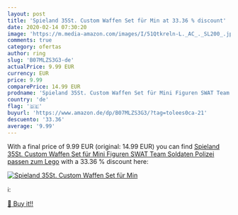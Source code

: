```yaml
---
layout: post
title: 'Spieland 35St. Custom Waffen Set für Min at 33.36 % discount'
date: 2020-02-14 07:30:20
image: 'https://m.media-amazon.com/images/I/51Qtkreln-L._AC_._SL200_.jpg'
comments: true
category: ofertas
author: ring
slug: 'B07MLZS3G3-de'
actualPrice: 9.99 EUR
currency: EUR
price: 9.99
comparePrice: 14.99 EUR
prodname: 'Spieland 35St. Custom Waffen Set für Mini Figuren SWAT Team Soldaten Polizei  passen zum Lego'
country: 'de'
flag: '🇩🇪'
buyurl: 'https://www.amazon.de/dp/B07MLZS3G3/?tag=tolees0ca-21'
descuento: '33.36'
average: '9.99'
---
```


With a final price of 9.99 EUR (original: 14.99 EUR) you can find [Spieland 35St. Custom Waffen Set für Mini Figuren SWAT Team Soldaten Polizei  passen zum Lego](https://www.amazon.de/dp/B07MLZS3G3/?tag=tolees0ca-21) with a  33.36 % discount here:

[![Spieland 35St. Custom Waffen Set für Min](https://m.media-amazon.com/images/I/51Qtkreln-L._AC_._SL200_.jpg)](https://www.amazon.de/dp/B07MLZS3G3/?tag=tolees0ca-21)

ℹ️:


[🛒 Buy it!!](https://www.amazon.de/dp/B07MLZS3G3/?tag=tolees0ca-21)
